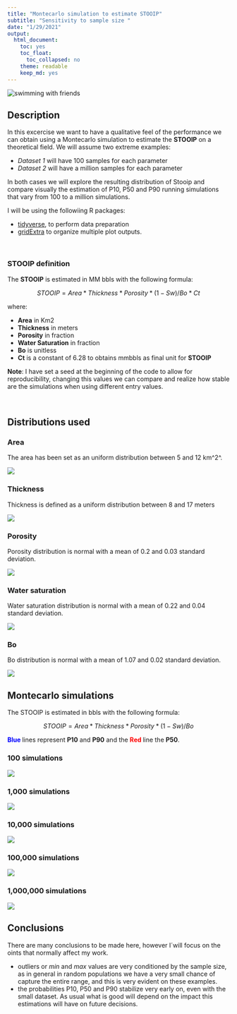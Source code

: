 ```yaml
---
title: "Montecarlo simulation to estimate STOOIP"
subtitle: "Sensitivity to sample size "
date: "1/29/2021"
output: 
  html_document: 
    toc: yes
    toc_float:
      toc_collapsed: no
    theme: readable
    keep_md: yes
---
```






![swimming with friends](../open_water_friends.JPG)

## Description  
In this excercise we want to  have a qualitative feel of the performance we can obtain using a Montecarlo simulation to estimate the **STOOIP** on a theoretical field. We will assume two extreme examples:  

* *Dataset 1* will have 100 samples for each parameter  
* *Dataset 2* will have a million samples for each parameter   

In both cases we will explore the resulting distribution of Stooip and compare visually the estimation of P10, P50 and P90 running simulations that vary from 100 to a million simulations.

I will be using the followiing R packages:  

+ [tidyverse](https://www.tidyverse.org/ ), to perform data preparation
+ [gridExtra](https://cran.r-project.org/package=gridExtra) to organize multiple plot outputs.

<br>  


### STOOIP definition



The **STOOIP** is estimated in MM bbls with the following formula:

$$ STOOIP = Area * Thickness * Porosity * ( 1 - Sw ) / Bo * Ct $$  

where:  

+ **Area** in Km2
+ **Thickness** in meters
+ **Porosity** in fraction
+ **Water Saturation** in fraction
+ **Bo**  is unitless
+ **Ct** is a constant of 6.28 to obtains mmbbls as final unit for **STOOIP**  

**Note**: I  have set a seed at the beginning of the code to allow for reproducibility, changing this values we can compare and realize how stable are the simulations when using different entry values.





















































































 




























































<br>  

## Distributions used

### Area

The area has been  set as an uniform distribution between 5  and 12 km^2^.    


![](first_MC_files/figure-html/unnamed-chunk-19-1.png)<!-- -->

### Thickness


Thickness is defined as a uniform distribution between 8 and 17 meters

![](first_MC_files/figure-html/unnamed-chunk-20-1.png)<!-- -->

### Porosity

Porosity distribution is normal with a mean of 0.2 and 0.03 standard deviation.  

![](first_MC_files/figure-html/unnamed-chunk-21-1.png)<!-- -->


### Water saturation

Water saturation distribution is normal with a mean of 0.22 and 0.04 standard deviation.  

![](first_MC_files/figure-html/unnamed-chunk-22-1.png)<!-- -->


### Bo

Bo distribution is normal with a mean of 1.07 and 0.02 standard deviation.  


![](first_MC_files/figure-html/unnamed-chunk-23-1.png)<!-- -->

## Montecarlo simulations 

The STOOIP is estimated in bbls with the following formula:

$$ STOOIP = Area * Thickness * Porosity * ( 1 - Sw ) / Bo $$  

**<span style="color:blue"> Blue </span>** lines represent **P10** and **P90** and the **<span style="color:Red"> Red </span>** line the **P50**.

###  100 simulations

![](first_MC_files/figure-html/unnamed-chunk-24-1.png)<!-- -->


### 1,000 simulations

![](first_MC_files/figure-html/unnamed-chunk-25-1.png)<!-- -->


### 10,000 simulations

![](first_MC_files/figure-html/unnamed-chunk-26-1.png)<!-- -->




###  100,000 simulations

![](first_MC_files/figure-html/unnamed-chunk-27-1.png)<!-- -->





###  1,000,000 simulations

![](first_MC_files/figure-html/unnamed-chunk-28-1.png)<!-- -->


## Conclusions

There are many conclusions to be made here, however I´will focus on the oints that normally affect my work.  

- outliers or *min* and *max* values are very conditioned by the sample size, as in general in random populations we have a very small chance of capture the entire range, and this is very evident on these examples. 
- the probabilities P10, P50 and P90  stabilize very early on, even with the small dataset. As usual what is good will depend on the impact this estimations will have on future decisions. 


